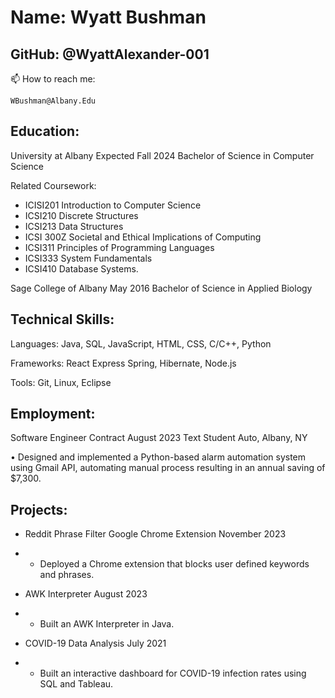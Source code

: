 # Name: Wyatt Bushman
## GitHub: @WyattAlexander-001 
📫 How to reach me: 
```
WBushman@Albany.Edu
```
## Education:

University at Albany 	Expected Fall 2024
Bachelor of Science in Computer Science

Related Coursework:
  * ICISI201 Introduction to Computer Science
  * ICSI210 Discrete Structures
  * ICSI213 Data Structures
  * ICSI 300Z Societal and Ethical Implications of Computing
  * ICSI311 Principles of Programming Languages
  * ICSI333 System Fundamentals
  * ICSI410 Database Systems.

Sage College of Albany 	May 2016
Bachelor of Science in Applied Biology

## Technical Skills:
Languages: Java, SQL, JavaScript, HTML, CSS, C/C++, Python

Frameworks: React Express Spring, Hibernate, Node.js

Tools: Git, Linux, Eclipse

## Employment:
Software Engineer Contract	August 2023
Text Student Auto, Albany, NY

•	Designed and implemented a Python-based alarm automation system using Gmail API, automating manual process resulting in an annual saving of $7,300.

## Projects:

* Reddit Phrase Filter Google Chrome Extension	November 2023
* * Deployed a Chrome extension that blocks user defined keywords and phrases.

* AWK Interpreter	August 2023
* * Built an AWK Interpreter in Java.

* COVID-19 Data Analysis	July 2021
* * Built an interactive dashboard for COVID-19 infection rates using SQL and Tableau.


